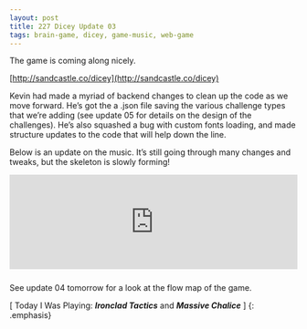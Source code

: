 ```yaml
---
layout: post
title: 227 Dicey Update 03
tags: brain-game, dicey, game-music, web-game
---
```

The game is coming along nicely.

[http://sandcastle.co/dicey](http://sandcastle.co/dicey)

Kevin had made a myriad of backend changes to clean up the code as we move forward.  He’s got the a .json file saving the various challenge types that we’re adding (see update 05 for details on the design of the challenges).  He’s also squashed a bug with custom fonts loading, and made structure updates to the code that will help down the line.  

Below is an update on the music.  It’s still going through many changes and tweaks, but the skeleton is slowly forming!

<iframe width="100%" height="166" scrolling="no" frameborder="no" style="margin-bottom:10px;" src="https://w.soundcloud.com/player/?url=https%3A//api.soundcloud.com/tracks/219600755&amp;color=ff5500&amp;auto_play=false&amp;hide_related=false&amp;show_comments=true&amp;show_user=true&amp;show_reposts=false"></iframe>

See update 04 tomorrow for a look at the flow map of the game.

[ Today I Was Playing: ***Ironclad Tactics*** and ***Massive Chalice*** ]
{: .emphasis}

